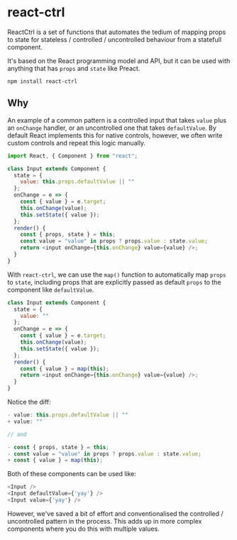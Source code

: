 # react-ctrl

ReactCtrl is a set of functions that automates the tedium of mapping props to state for stateless / controlled / uncontrolled behaviour from a statefull component.

It's based on the React programming model and API, but it can be used with anything that has `props` and `state` like Preact.

```
npm install react-ctrl
```

## Why

An example of a common pattern is a controlled input that takes `value` plus an `onChange` handler, or an uncontrolled one that takes `defaultValue`. By default React implements this for native controls, however, we often write custom controls and repeat this logic manually.

```js
import React, { Component } from "react";

class Input extends Component {
  state = {
    value: this.props.defaultValue || ""
  };
  onChange = e => {
    const { value } = e.target;
    this.onChange(value);
    this.setState({ value });
  };
  render() {
    const { props, state } = this;
    const value = "value" in props ? props.value : state.value;
    return <input onChange={this.onChange} value={value} />;
  }
}
```

With `react-ctrl`, we can use the `map()` function to automatically map `props` to `state`, including props that are explicitly passed as default `props` to the component like `defaultValue`.

```js
class Input extends Component {
  state = {
    value: ""
  };
  onChange = e => {
    const { value } = e.target;
    this.onChange(value);
    this.setState({ value });
  };
  render() {
    const { value } = map(this);
    return <input onChange={this.onChange} value={value} />;
  }
}
```

Notice the diff:

```js
- value: this.props.defaultValue || ""
+ value: ""

// and

- const { props, state } = this;
- const value = "value" in props ? props.value : state.value;
+ const { value } = map(this);
```

Both of these components can be used like:

```js
<Input />
<Input defaultValue={'yay'} />
<Input value={'yay'} />
```

However, we've saved a bit of effort and conventionalised the controlled / uncontrolled pattern in the process. This adds up in more complex components where you do this with multiple values.

